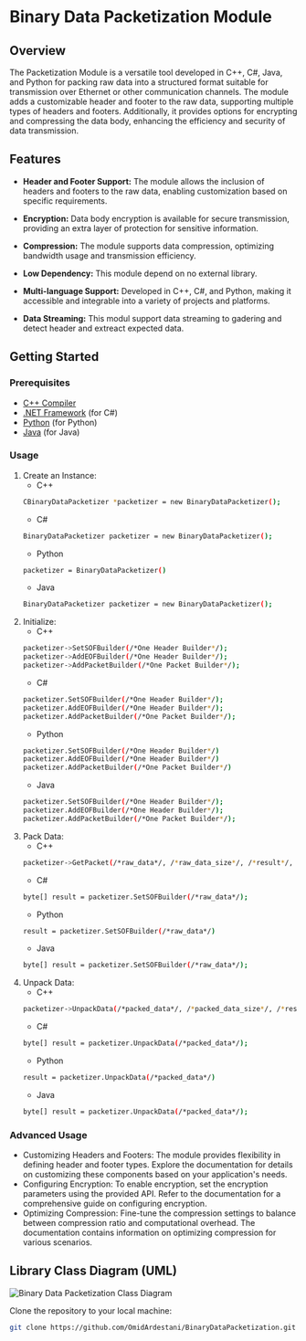 # Binary Data Packetization Module

## Overview

The Packetization Module is a versatile tool developed in C++, C#, Java, and Python for packing raw data into a structured format suitable for transmission over Ethernet or other communication channels. The module adds a customizable header and footer to the raw data, supporting multiple types of headers and footers. Additionally, it provides options for encrypting and compressing the data body, enhancing the efficiency and security of data transmission.

## Features

- **Header and Footer Support:** The module allows the inclusion of headers and footers to the raw data, enabling customization based on specific requirements.

- **Encryption:** Data body encryption is available for secure transmission, providing an extra layer of protection for sensitive information.

- **Compression:** The module supports data compression, optimizing bandwidth usage and transmission efficiency.

- **Low Dependency:** This module depend on no external library.

- **Multi-language Support:** Developed in C++, C#, and Python, making it accessible and integrable into a variety of projects and platforms.

- **Data Streaming:** This modul support data streaming to gadering and detect header and extreact expected data.

## Getting Started

### Prerequisites

- [C++ Compiler](https://github.com/OmidArdestani/BinaryDataPacketization/tree/main/QtCpp)
- [.NET Framework](https://github.com/OmidArdestani/BinaryDataPacketization/tree/main/C%23) (for C#)
- [Python](https://github.com/OmidArdestani/BinaryDataPacketization/tree/main/Python) (for Python)
- [Java](https://github.com/OmidArdestani/BinaryDataPacketization/tree/main/Java) (for Java)

### Usage

 1. Create an Instance:
    * C++
    ```bash
    CBinaryDataPacketizer *packetizer = new BinaryDataPacketizer();
    ```
    * C#
    ```bash
    BinaryDataPacketizer packetizer = new BinaryDataPacketizer();
    ```
    * Python
    ```bash
    packetizer = BinaryDataPacketizer()
    ```
    * Java
    ```bash
    BinaryDataPacketizer packetizer = new BinaryDataPacketizer();
    ```
 2. Initialize:
    * C++
    ```bash
    packetizer->SetSOFBuilder(/*One Header Builder*/);
    packetizer->AddEOFBuilder(/*One Header Builder*/);
    packetizer->AddPacketBuilder(/*One Packet Builder*/);
    ```
    * C#
    ```bash
    packetizer.SetSOFBuilder(/*One Header Builder*/);
    packetizer.AddEOFBuilder(/*One Header Builder*/);
    packetizer.AddPacketBuilder(/*One Packet Builder*/);
    ```
    * Python
    ```bash
    packetizer.SetSOFBuilder(/*One Header Builder*/)
    packetizer.AddEOFBuilder(/*One Header Builder*/)
    packetizer.AddPacketBuilder(/*One Packet Builder*/)
    ```
    * Java
    ```bash
    packetizer.SetSOFBuilder(/*One Header Builder*/);
    packetizer.AddEOFBuilder(/*One Header Builder*/);
    packetizer.AddPacketBuilder(/*One Packet Builder*/);
    ```
 3. Pack Data:
    * C++
    ```bash
    packetizer->GetPacket(/*raw_data*/, /*raw_data_size*/, /*result*/, /*result_size*/);
    ```
    * C#
    ```bash
    byte[] result = packetizer.SetSOFBuilder(/*raw_data*/);
    ```
    * Python
    ```bash
    result = packetizer.SetSOFBuilder(/*raw_data*/)
    ```
    * Java
    ```bash
    byte[] result = packetizer.SetSOFBuilder(/*raw_data*/);
    ```    
 5. Unpack Data:
    * C++
    ```bash
    packetizer->UnpackData(/*packed_data*/, /*packed_data_size*/, /*result*/, /*result_size*/);
    ```
    * C#
    ```bash
    byte[] result = packetizer.UnpackData(/*packed_data*/);
    ```
    * Python
    ```bash
    result = packetizer.UnpackData(/*packed_data*/)
    ```
    * Java
    ```bash
    byte[] result = packetizer.UnpackData(/*packed_data*/);
    ```

### Advanced Usage

 * Customizing Headers and Footers: The module provides flexibility in defining header and footer types. Explore the documentation for details on customizing these components based on your application's needs.
 * Configuring Encryption: To enable encryption, set the encryption parameters using the provided API. Refer to the documentation for a comprehensive guide on configuring encryption.
 * Optimizing Compression: Fine-tune the compression settings to balance between compression ratio and computational overhead. The documentation contains information on optimizing compression for various scenarios.

## Library Class Diagram (UML)

![Binary Data Packetization Class Diagram](https://github.com/OmidArdestani/BinaryDataPacketization/blob/main/Document/DataPacker.jpg)

Clone the repository to your local machine:
```bash
git clone https://github.com/OmidArdestani/BinaryDataPacketization.git
```
